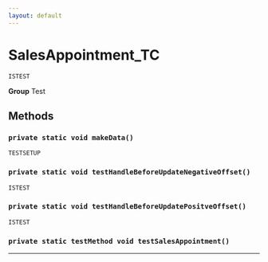 ```yaml
---
layout: default
---
```

# SalesAppointment_TC

`ISTEST`



**Group** Test

## Methods
### `private static void makeData()`

`TESTSETUP`
### `private static void testHandleBeforeUpdateNegativeOffset()`

`ISTEST`
### `private static void testHandleBeforeUpdatePositveOffset()`

`ISTEST`
### `private static testMethod void testSalesAppointment()`
---

